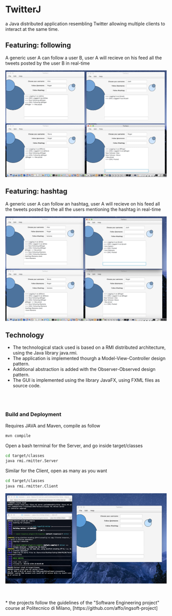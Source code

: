 # TwitterJ
a Java distributed application resembling Twitter allowing multiple clients to interact at the same time.

<h2> Featuring: following </h2>
<p>A generic user A can follow a user B, user A will recieve on his feed all the tweets posted by the user B in real-time</p>
<img src="following.png">


<h2> Featuring: hashtag </h2>
<p>A generic user A can follow an hashtag, user A will recieve on his feed all the tweets posted by the all the users mentioning the hashtag in real-time</p>
<img src="hashtag.png">

<h2> Technology </h2>
<ul>
<li>The technological stack used is based on a RMI distributed architecture, using the Java library java.rmi.
<li>The application is implemented thourgh a Model-View-Controller design pattern.
<li>Additional abstraction is added with the Observer-Observed design pattern.
<li>The GUI is implemented using the library JavaFX, using FXML files as source code. 
</ul>

<br>
<br>

### Build and Deployment
Requires JAVA and Maven, compile as follow
```bash
mvn compile
```
Open a bash terminal for the Server, and go inside target/classes
```bash
cd target/classes 
java rmi.rmitter.Server
```
Similar for the Client, open as many as you want
```bash
cd target/classes 
java rmi.rmitter.Client
```
<img src="deploy.png">

<br>
<br>
<br>
<p>* the projects follow the guidelines of the "Software Engineering project" course at Politecnico di Milano, [https://github.com/affo/ingsoft-project]</p>


